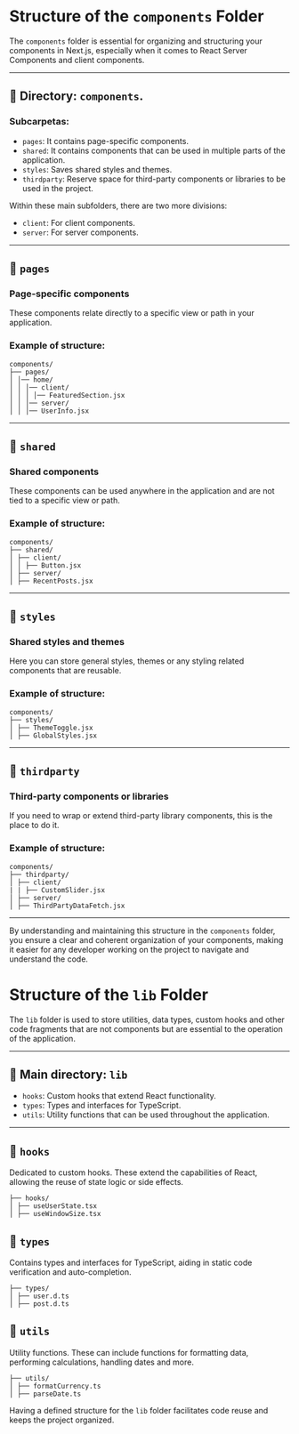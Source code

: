# Structure of the `components` Folder

The `components` folder is essential for organizing and structuring your components in Next.js, especially when it comes to React Server Components and client components.

---

## 📁 Directory: `components`.

### Subcarpetas:

- `pages`: It contains page-specific components.
- `shared`: It contains components that can be used in multiple parts of the application.
- `styles`: Saves shared styles and themes.
- `thirdparty`: Reserve space for third-party components or libraries to be used in the project.

Within these main subfolders, there are two more divisions:

- `client`: For client components.
- `server`: For server components.

---

## 📂 `pages`

### Page-specific components

These components relate directly to a specific view or path in your application.

### Example of structure:

```
components/
├── pages/
│ │── home/
│ │ │── client/
│ │ │ │── FeaturedSection.jsx
│ │ │── server/
│ │ │── UserInfo.jsx
```

---

## 📂 `shared`

### Shared components

These components can be used anywhere in the application and are not tied to a specific view or path.

### Example of structure:

```
components/
├── shared/
│ ├── client/
│ │ ├── Button.jsx
│ ├── server/
│ ├── RecentPosts.jsx
```

---

## 📂 `styles`

### Shared styles and themes

Here you can store general styles, themes or any styling related components that are reusable.

### Example of structure:

```
components/
├── styles/
│ ├── ThemeToggle.jsx
│ ├── GlobalStyles.jsx
```

---

## 📂 `thirdparty`

### Third-party components or libraries

If you need to wrap or extend third-party library components, this is the place to do it.

### Example of structure:

```
components/
├── thirdparty/
│ ├── client/
| | ├── CustomSlider.jsx
│ ├── server/
│ ├── ThirdPartyDataFetch.jsx
```

---

By understanding and maintaining this structure in the `components` folder, you ensure a clear and coherent organization of your components, making it easier for any developer working on the project to navigate and understand the code.

# Structure of the `lib` Folder

The `lib` folder is used to store utilities, data types, custom hooks and other code fragments that are not components but are essential to the operation of the application.

---

## 📁 Main directory: `lib`

- `hooks`: Custom hooks that extend React functionality.
- `types`: Types and interfaces for TypeScript.
- `utils`: Utility functions that can be used throughout the application.

---

## 📂 `hooks`

Dedicated to custom hooks. These extend the capabilities of React, allowing the reuse of state logic or side effects.

```
├── hooks/
│ ├── useUserState.tsx
│ ├── useWindowSize.tsx
```

## 📂 `types`

Contains types and interfaces for TypeScript, aiding in static code verification and auto-completion.

```
├── types/
│ ├── user.d.ts
│ ├── post.d.ts
```

## 📂 `utils`

Utility functions. These can include functions for formatting data, performing calculations, handling dates and more.

```
├── utils/
│ ├── formatCurrency.ts
│ ├── parseDate.ts
```

Having a defined structure for the `lib` folder facilitates code reuse and keeps the project organized.
